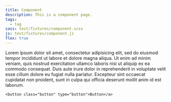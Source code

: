 ```yaml
---
title: Component
description: This is a component page.
tags:
  - tag
sass: test/fixtures/component.scss
js: test/fixtures/component.js
flex: true
---
```


Lorem ipsum dolor sit amet, consectetur adipisicing elit, sed do eiusmod tempor incididunt ut labore et dolore magna aliqua. Ut enim ad minim veniam, quis nostrud exercitation ullamco laboris nisi ut aliquip ex ea commodo consequat. Duis aute irure dolor in reprehenderit in voluptate velit esse cillum dolore eu fugiat nulla pariatur. Excepteur sint occaecat cupidatat non proident, sunt in culpa qui officia deserunt mollit anim id est laborum.

```html_example
<button class="button" type="button">Button</a>
```
